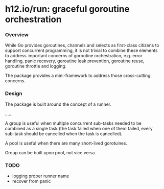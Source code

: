 h12.io/run: graceful goroutine orchestration
============================================

### Overview

While Go provides goroutines, channels and selects as first-class citizens to
support concurrent programming, it is not trivial to combine these elements
to address important concerns of goroutine orchestration, e.g. error handling,
panic recovery, goroutine leak prevention, goroutine reuse, goroutine throttle
and logging.

The package provides a mini-framework to address those cross-cutting concerns.

### Design

The package is built around the concept of a runner.

......

A group is useful when multiple concurrent sub-tasks needed to be combined as
a single task (the task failed when one of them failed, every sub-task should be
cancelled when the task is cancelled).

A pool is useful when there are many short-lived gorotuines.

Group can be built upon pool, not vice versa.

### TODO
* logging proper runner name
* recover from panic